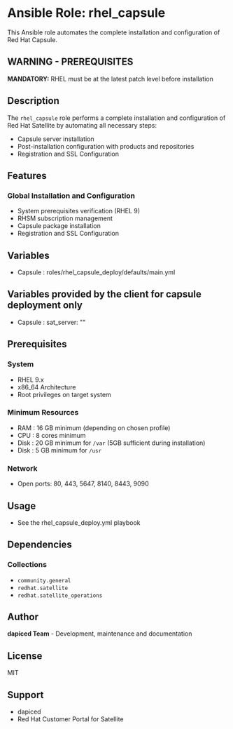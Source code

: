 # Ansible Role: rhel_capsule

This Ansible role automates the complete installation and configuration of Red Hat Capsule.

## **WARNING - PREREQUISITES**

**MANDATORY:** RHEL must be at the latest patch level before installation

## Description

The `rhel_capsule` role performs a complete installation and configuration of Red Hat Satellite by automating all necessary steps:

- Capsule server installation
- Post-installation configuration with products and repositories
- Registration and SSL Configuration

## Features

### Global Installation and Configuration

- System prerequisites verification (RHEL 9)
- RHSM subscription management
- Capsule package installation
- Registration and SSL Configuration

## Variables

- Capsule   : roles/rhel_capsule_deploy/defaults/main.yml

## Variables provided by the client for capsule deployment only

- Capsule : sat_server: ""

## Prerequisites

### System

- RHEL 9.x
- x86_64 Architecture
- Root privileges on target system

### Minimum Resources

- RAM    : 16 GB minimum (depending on chosen profile)
- CPU    : 8 cores minimum
- Disk   : 20 GB minimum for `/var` (5GB sufficient during installation)
- Disk   : 5 GB minimum for `/usr`

### Network

- Open ports: 80, 443, 5647, 8140, 8443, 9090

## Usage

- See the rhel_capsule_deploy.yml playbook

## Dependencies

### Collections

- `community.general`
- `redhat.satellite`
- `redhat.satellite_operations`

## Author

**dapiced Team** - Development, maintenance and documentation

## License

MIT

## Support

- dapiced
- Red Hat Customer Portal for Satellite
